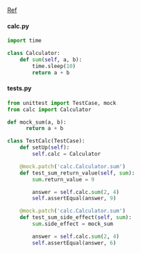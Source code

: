 [Ref](https://semaphoreci.com/community/tutorials/getting-started-with-mocking-in-python)

#### calc.py
```python
import time

class Calculator:
    def sum(self, a, b):
        time.sleep(10)
        return a + b
```

#### tests.py
```python
from unittest import TestCase, mock
from calc import Calculator

def mock_sum(a, b):
      return a + b

class TestCalc(TestCase):
    def setUp(self):
        self.calc = Calculator

    @mock.patch('calc.Calculator.sum')
    def test_sum_return_value(self, sum):
        sum.return_value = 9

        answer = self.calc.sum(2, 4)
        self.assertEqual(answer, 9)

    @mock.patch('calc.Calculator.sum')
    def test_sum_side_effect(self, sum):
        sum.side_effect = mock_sum

        answer = self.calc.sum(2, 4)
        self.assertEqual(answer, 6)
```

